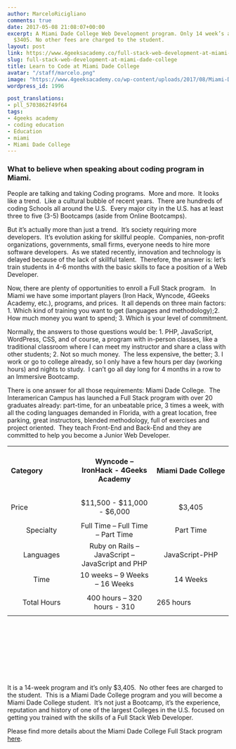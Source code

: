 ```yaml
---
author: MarceloRicigliano
comments: true
date: 2017-05-08 21:08:07+00:00
excerpt: A Miami Dade College Web Development program. Only 14 week’s and for just
  $3405. No other fees are charged to the student.
layout: post
link: https://www.4geeksacademy.co/full-stack-web-development-at-miami-dade-college/
slug: full-stack-web-development-at-miami-dade-college
title: Learn to Code at Miami Dade College
avatar: "/staff/marcelo.png"
image: "https://www.4geeksacademy.co/wp-content/uploads/2017/08/Miami-Dade.jpg"
wordpress_id: 1996

post_translations:
- pll_5703862f49f64
tags:
- 4geeks academy
- coding education
- Education
- miami
- Miami Dade College
---
```


### **What to believe when speaking about coding program in Miami.**


People are talking and taking Coding programs.  More and more.  It looks like a trend.  Like a cultural bubble of recent years.  There are hundreds of coding Schools all around the U.S.  Every major city in the U.S. has at least three to five (3-5) Bootcamps (aside from Online Bootcamps).



But it’s actually more than just a trend.  It’s society requiring more developers.  It’s evolution asking for skillful people.  Companies, non-profit organizations, governments, small firms, everyone needs to hire more software developers.  As we stated recently, innovation and technology is delayed because of the lack of skillful talent.  Therefore, the answer is: let’s train students in 4-6 months with the basic skills to face a position of a Web Developer.



Now, there are plenty of opportunities to enroll a Full Stack program.   In Miami we have some important players (Iron Hack, Wyncode, 4Geeks Academy, etc.), programs, and prices.  It all depends on three main factors: 1. Which kind of training you want to get (languages and methodology);2. How much money you want to spend; 3. Which is your level of commitment.



Normally, the answers to those questions would be: 1. PHP, JavaScript, WordPress, CSS, and of course, a program with in-person classes, like a traditional classroom where I can meet my instructor and share a class with other students; 2. Not so much money.  The less expensive, the better; 3. I work or go to college already, so I only have a few hours per day (working hours) and nights to study.  I can’t go all day long for 4 months in a row to an Immersive Bootcamp.



There is one answer for all those requirements: Miami Dade College.  The Interamerican Campus has launched a Full Stack program with over 20 graduates already: part-time, for an unbeatable price, 3 times a week, with all the coding languages demanded in Florida, with a great location, free parking, great instructors, blended methodology, full of exercises and project oriented.  They teach Front-End and Back-End and they are committed to help you become a Junior Web Developer.
<table width="668" style="height: 524px;" class="table table-striped" >
<tbody >
<tr >

<td width="143" >


#### Category



</td>

<td width="165" style="text-align: center;" >


#### 




#### Wyncode – IronHack - 4Geeks Academy




#### 



</td>

<td width="160" >


#### 




#### Miami Dade College



</td>
</tr>
<tr >

<td width="143" >


Price



</td>

<td width="165" style="text-align: center;" >$11,500 - $11,000 - $6,000
</td>

<td width="160" style="text-align: center;" >$3,405
</td>
</tr>
<tr >

<td width="143" style="text-align: center;" >Specialty
</td>

<td width="165" style="text-align: center;" >Full Time – Full Time – Part Time
</td>

<td width="160" style="text-align: center;" >Part Time
</td>
</tr>
<tr >

<td width="143" style="text-align: center;" >Languages
</td>

<td width="165" style="text-align: center;" >Ruby on Rails – JavaScript – JavaScript and PHP
</td>

<td width="160" style="text-align: center;" >JavaScript-PHP
</td>
</tr>
<tr >

<td width="143" style="text-align: center;" >Time
</td>

<td width="165" style="text-align: center;" >10 weeks – 9 Weeks – 16 Weeks
</td>

<td width="160" style="text-align: center;" >14 Weeks
</td>
</tr>
<tr >

<td width="143" style="text-align: center;" >Total Hours
</td>

<td width="165" style="text-align: center;" >400 hours – 320 hours - 310
</td>

<td width="160" >


265 hours



</td>
</tr>
</tbody>
</table>
It is a 14-week program and it’s only $3,405.  No other fees are charged to the student.  This is a Miami Dade College program and you will become a Miami Dade College student.  It’s not just a Bootcamp, it’s the experience, reputation and history of one of the largest Colleges in the U.S. focused on getting you trained with the skills of a Full Stack Web Developer.

Please find more details about the Miami Dade College Full Stack program [here](http://mdc.4geeksacademy.com/).
